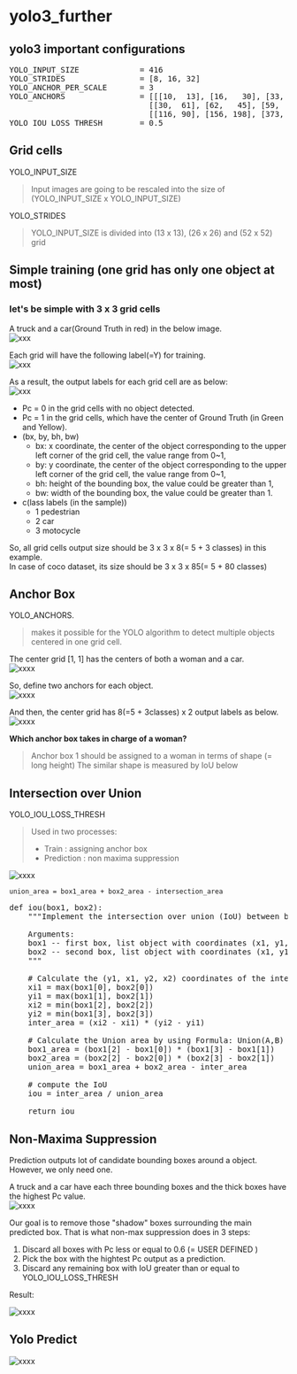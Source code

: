 # yolo3_further

## yolo3 important configurations
<pre>
YOLO_INPUT_SIZE             = 416
YOLO_STRIDES                = [8, 16, 32]
YOLO_ANCHOR_PER_SCALE       = 3
YOLO_ANCHORS                = [[[10,  13], [16,   30], [33,   23]],
                              [[30,  61], [62,   45], [59,  119]],
                              [[116, 90], [156, 198], [373, 326]]]
YOLO_IOU_LOSS_THRESH        = 0.5
</pre>

## Grid cells

YOLO_INPUT_SIZE
> Input images are going to be rescaled into the size of (YOLO_INPUT_SIZE x YOLO_INPUT_SIZE)

YOLO_STRIDES
> YOLO_INPUT_SIZE is divided into (13 x 13), (26 x 26) and (52 x 52) grid

## Simple training (one grid has only one object at most)

### let's be simple with 3 x 3 grid cells

A truck and a car(Ground Truth in red) in the below image.  
![xxx](grid_cell.jpeg)

Each grid will have the following label(=Y) for training.   
![xxx](y-output.jpeg)

As a result, the output labels for each grid cell are as below:  
![xxx](grid_cell_output.jpeg)

* Pc = 0 in the grid cells with no object detected.
* Pc = 1 in the grid cells, which have the center of Ground Truth (in Green and Yellow). 
* (bx, by, bh, bw)
   * bx: x coordinate, the center of the object corresponding to the upper left corner of the grid cell, the value range from 0~1,
   * by: y coordinate, the center of the object corresponding to the upper left corner of the grid cell, the value range from 0~1,
   * bh: height of the bounding box, the value could be greater than 1,
   * bw: width of the bounding box, the value could be greater than 1.
* c(lass labels (in the sample))
   * 1 pedestrian
   * 2 car
   * 3 motocycle

So, all grid cells output size should be 3 x 3 x 8(= 5 + 3 classes) in this example.  
In case of coco dataset, its size should be 3 x 3 x 85(= 5 + 80 classes)

## Anchor Box
YOLO_ANCHORS. 
> makes it possible for the YOLO algorithm to detect multiple objects centered in one grid cell.

The center grid [1, 1] has the centers of both a woman and a car.  
![xxxx](car-person.jpeg)

So, define two anchors for each object.  
![xxxx](anchor_box.jpeg)

And then, the center grid has 8(=5 + 3classes) x 2 output labels as below.  
![xxxx](anchor_box_y.jpeg)

**Which anchor box takes in charge of a woman?**
> Anchor box 1 should be assigned to a woman in terms of shape (= long height)
> The similar shape is measured by IoU below

## Intersection over Union
YOLO_IOU_LOSS_THRESH  
> Used in two processes:
>    * Train      : assigning anchor box
>    * Prediction : non maxima suppression

![xxxx](iou.jpeg)  

    union_area = box1_area + box2_area - intersection_area
    
<pre>
def iou(box1, box2):
    """Implement the intersection over union (IoU) between box1 and box2
    
    Arguments:
    box1 -- first box, list object with coordinates (x1, y1, x2, y2)
    box2 -- second box, list object with coordinates (x1, y1, x2, y2)
    """

    # Calculate the (y1, x1, y2, x2) coordinates of the intersection of box1 and box2. Calculate its Area.
    xi1 = max(box1[0], box2[0])
    yi1 = max(box1[1], box2[1])
    xi2 = min(box1[2], box2[2])
    yi2 = min(box1[3], box2[3])
    inter_area = (xi2 - xi1) * (yi2 - yi1)

    # Calculate the Union area by using Formula: Union(A,B) = A + B - Inter(A,B)
    box1_area = (box1[2] - box1[0]) * (box1[3] - box1[1])
    box2_area = (box2[2] - box2[0]) * (box2[3] - box2[1])
    union_area = box1_area + box2_area - inter_area
    
    # compute the IoU
    iou = inter_area / union_area
    
    return iou
</pre>

## Non-Maxima Suppression 

Prediction outputs lot of candidate bounding boxes around a object.
However, we only need one.

A truck and a car have each three bounding boxes and the thick boxes have the highest Pc value.  
![xxxx](before_nms.jpeg)

Our goal is to remove those "shadow" boxes surrounding the main predicted box.
That is what non-max suppression does in 3 steps:
1. Discard all boxes with Pc less or equal to 0.6 (= USER DEFINED )
2. Pick the box with the hightest Pc output as a prediction.
3. Discard any remaining box with IoU greater than or equal to YOLO_IOU_LOSS_THRESH

Result:

![xxxx](after_nms.jpeg)

## Yolo Predict

![xxxx](yolo_predict.jpeg)

